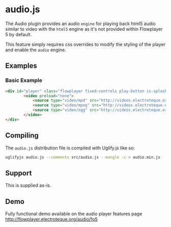 audio.js
============

The Audio plugin provides an audio `engine` for playing back html5 audio similar to video with the `html5` engine as it's not provided within Flowplayer 5 by default.

This feature simply requires css overrides to modify the styling of the player and enable the `audio` engine.



Examples
--------

### Basic Example

```html
<div id="player" class="flowplayer fixed-controls play-button is-splash is-audio" data-engine="audio" data-embed="false">
        <video preload="none">
            <source type="video/mp4" src="http://videos.electroteque.org/audio/Rakim.m4a">
            <source type="video/mpeg" src="http://videos.electroteque.org/audio/Rakim.mp3">
            <source type="video/ogg" src="http://videos.electroteque.org/audio/Rakim.ogg">
        </video>
</div>
```

Compiling
------------

The `audio.js` distribution file is compiled with Uglify.js like so:

```bash
uglifyjs audio.js --comments src/audio.js --mangle -c > audio.min.js
```

Support
--------

This is supplied as-is.

Demo
------------

Fully functional demo available on the audio player features page http://flowplayer.electroteque.org/audio/fp5
